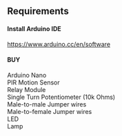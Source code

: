 
## Requirements

#### Install Arduino IDE
https://www.arduino.cc/en/software


#### BUY
Arduino Nano </br>
PIR Motion Sensor </br>
Relay Module </br>
Single Turn Potentiometer (10k Ohms) </br>
Male-to-male Jumper wires </br>
Male-to-female Jumper wires </br>
LED </br>
Lamp </br>
